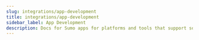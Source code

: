 ```yaml
---
slug: integrations/app-development
title: integrations/app-development
sidebar_label: App Development
description: Docs for Sumo apps for platforms and tools that support software development processes.
---
```

